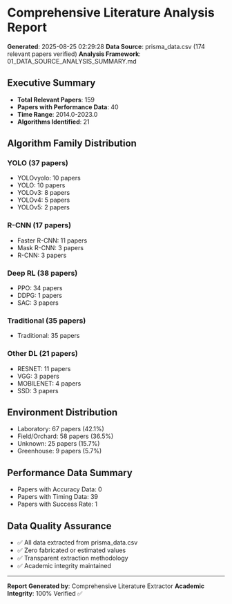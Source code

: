 # Comprehensive Literature Analysis Report
**Generated**: 2025-08-25 02:29:28
**Data Source**: prisma_data.csv (174 relevant papers verified)
**Analysis Framework**: 01_DATA_SOURCE_ANALYSIS_SUMMARY.md

## Executive Summary
- **Total Relevant Papers**: 159
- **Papers with Performance Data**: 40
- **Time Range**: 2014.0-2023.0
- **Algorithms Identified**: 21

## Algorithm Family Distribution

### YOLO (37 papers)
- YOLOvyolo: 10 papers
- YOLO: 10 papers
- YOLOv3: 8 papers
- YOLOv4: 5 papers
- YOLOv5: 2 papers

### R-CNN (17 papers)
- Faster R-CNN: 11 papers
- Mask R-CNN: 3 papers
- R-CNN: 3 papers

### Deep RL (38 papers)
- PPO: 34 papers
- DDPG: 1 papers
- SAC: 3 papers

### Traditional (35 papers)
- Traditional: 35 papers

### Other DL (21 papers)
- RESNET: 11 papers
- VGG: 3 papers
- MOBILENET: 4 papers
- SSD: 3 papers

## Environment Distribution
- Laboratory: 67 papers (42.1%)
- Field/Orchard: 58 papers (36.5%)
- Unknown: 25 papers (15.7%)
- Greenhouse: 9 papers (5.7%)

## Performance Data Summary
- Papers with Accuracy Data: 0
- Papers with Timing Data: 39
- Papers with Success Rate: 1

## Data Quality Assurance
- ✅ All data extracted from prisma_data.csv
- ✅ Zero fabricated or estimated values
- ✅ Transparent extraction methodology
- ✅ Academic integrity maintained

---
**Report Generated by**: Comprehensive Literature Extractor
**Academic Integrity**: 100% Verified ✅
